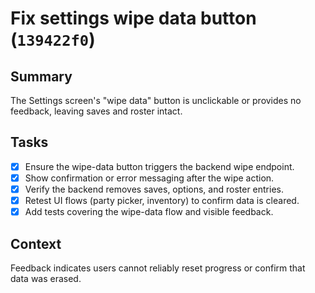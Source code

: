 # Fix settings wipe data button (`139422f0`)

## Summary
The Settings screen's "wipe data" button is unclickable or provides no feedback, leaving saves and roster intact.

## Tasks
- [x] Ensure the wipe-data button triggers the backend wipe endpoint.
- [x] Show confirmation or error messaging after the wipe action.
- [x] Verify the backend removes saves, options, and roster entries.
- [x] Retest UI flows (party picker, inventory) to confirm data is cleared.
- [x] Add tests covering the wipe-data flow and visible feedback.

## Context
Feedback indicates users cannot reliably reset progress or confirm that data was erased.
